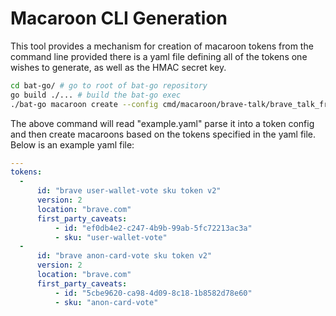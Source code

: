 # Macaroon CLI Generation

This tool provides a mechanism for creation of macaroon tokens from the command line
provided there is a yaml file defining all of the tokens one wishes to generate, as
well as the HMAC secret key.

```bash
cd bat-go/ # go to root of bat-go repository
go build ./... # build the bat-go exec
./bat-go macaroon create --config cmd/macaroon/brave-talk/brave_talk_free_dev.yaml --secret secret

```

The above command will read "example.yaml" parse it into a token config and then create
macaroons based on the tokens specified in the yaml file.  Below is an example yaml file:

```yaml
---
tokens:
  - 
      id: "brave user-wallet-vote sku token v2"
      version: 2
      location: "brave.com"
      first_party_caveats:
          - id: "ef0db4e2-c247-4b9b-99ab-5fc72213ac3a"
          - sku: "user-wallet-vote"
  - 
      id: "brave anon-card-vote sku token v2"
      version: 2
      location: "brave.com"
      first_party_caveats:
          - id: "5cbe9620-ca98-4d09-8c18-1b8582d78e60"
          - sku: "anon-card-vote"
```
